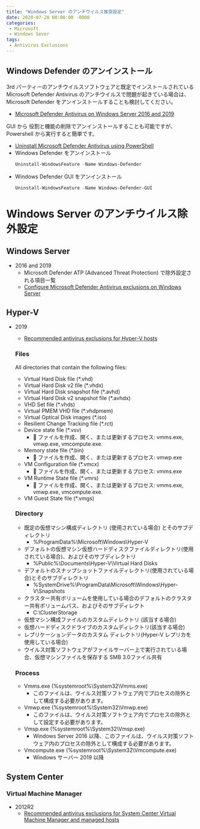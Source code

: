```yaml
---
title: "Windows Server のアンチウイルス推奨設定"
date: 2020-07-28 00:00:00 -0000
categories: 
 - Microsoft
 - Windows Sever
tags: 
 - Antivirus Exclusions
---
```


## Windows Defender のアンインストール
3rd パーティーのアンチウイルスソフトウェアと既定でインストールされている Microsoft Defender Antivirus のアンチウイルスで問題が起きている場合は、Microsoft Defender をアンインストールすることも検討してください。
+ [Microsoft Defender Antivirus on Windows Server 2016 and 2019](https://docs.microsoft.com/en-us/windows/security/threat-protection/microsoft-defender-antivirus/microsoft-defender-antivirus-on-windows-server-2016#need-to-uninstall-microsoft-defender-antivirus)

GUI から 役割と機能の削除でアンインストールすることも可能ですが、Powershell から実行すると簡単です。
+ [Uninstall Microsoft Defender Antivirus using PowerShell](https://docs.microsoft.com/en-us/windows/security/threat-protection/microsoft-defender-antivirus/microsoft-defender-antivirus-on-windows-server-2016#uninstall-microsoft-defender-antivirus-using-powershell)
+ Windows Defender をアンインストール
    ```powershell
    Uninstall-WindowsFeature -Name Windows-Defender
    ```
+ Windows Defender GUI をアンインストール
    ```powershell
    Uninstall-WindowsFeature -Name Windows-Defender-GUI
    ```

# Windows Server のアンチウイルス除外設定
## Windows Server
+ 2016 and 2019 
    + Microsoft Defender ATP (Advanced Threat Protection) で除外設定される項目一覧
    + [Configure Microsoft Defender Antivirus exclusions on Windows Server](https://docs.microsoft.com/en-us/windows/security/threat-protection/microsoft-defender-antivirus/configure-server-exclusions-microsoft-defender-antivirus)

## Hyper-V
+ 2019
    + [Recommended antivirus exclusions for Hyper-V hosts](https://support.microsoft.com/en-gb/help/3105657/recommended-antivirus-exclusions-for-hyper-v-hosts)

    ### Files
    All directories that contain the following files:

    + Virtual Hard Disk file (*.vhd)
    + Virtual Hard Disk v2 file (*.vhdx)
    + Virtual Hard Disk snapshot file (*.avhd)
    + Virtual Hard Disk v2 snapshot file (*.avhdx)
    + VHD Set file (*.vhds)
    + Virtual PMEM VHD file (*.vhdpmem)
    + Virtual Optical Disk images (*.iso)
    + Resilient Change Tracking file (*.rct)
    + Device state file (*.vsv)
        + 	ファイルを作成、開く、または更新するプロセス: vmms.exe, vmwp.exe, vmcompute.exe.
    + Memory state file (*.bin)
        + 	ファイルを作成、開く、または更新するプロセス: vmwp.exe
    + VM Configuration file (*.vmcx)
        + 	ファイルを作成、開く、または更新するプロセス: vmms.exe
    + VM Runtime State file (*.vmrs)
        + 	ファイルを作成、開く、または更新するプロセス: vmms.exe, vmwp.exe, vmcompute.exe.
    + VM Guest State file (*.vmgs)

    ### Directory
    + 既定の仮想マシン構成ディレクトリ (使用されている場合) とそのサブディレクトリ
        + %ProgramData%\Microsoft\Windows\Hyper-V
    + デフォルトの仮想マシン仮想ハードディスクファイルディレクトリ(使用されている場合)、およびそのサブディレクトリ
        + %Public%\Documents\Hyper-V\Virtual Hard Disks
    + デフォルトのスナップショットファイルディレクトリ(使用されている場合)とそのサブディレクトリ 
        + %SystemDrive%\ProgramData\Microsoft\Windows\Hyper-V\Snapshots
    + クラスター共有ボリュームを使用している場合のデフォルトのクラスター共有ボリュームパス、およびそのサブディレクト
        + C:\ClusterStorage
    + 仮想マシン構成ファイルのカスタムディレクトリ (該当する場合)
    + 仮想ハードディスクドライブのカスタムディレクトリ(該当する場合)
    + レプリケーションデータのカスタム ディレクトリ(Hyper-V レプリカを使用している場合)
    + ウイルス対策ソフトウェアがファイルサーバー上で実行されている場合、仮想マシンファイルを保存する SMB 3.0ファイル共有

    ### Process
    + Vmms.exe (%systemroot%\System32\Vmms.exe)
        + このファイルは、ウイルス対策ソフトウェア内でプロセスの除外として構成する必要があります。
    + Vmwp.exe (%systemroot%\System32\Vmwp.exe)
        + このファイルは、ウイルス対策ソフトウェア内でプロセスの除外として設定する必要があります。
    + Vmsp.exe (%systemroot%\System32\Vmsp.exe)
        + Windows Server 2016 以降、このファイルは、ウイルス対策ソフトウェア内のプロセスの除外として構成する必要があります。
    + Vmcompute.exe (%systemroot%\System32\Vmcompute.exe)
        + Windows サーバー 2019 以降

## System Center
   ### Virtual Machine Manager
   + 2012R2
       + [Recommended antivirus exclusions for System Center Virtual Machine Manager and managed hosts](https://support.microsoft.com/en-us/help/3119208/recommended-antivirus-exclusions-for-system-center-virtual-machine-man)

